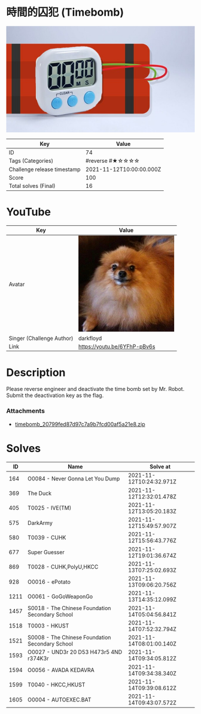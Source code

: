 # 時間的囚犯 (Timebomb)

![](../thumbnail/74.jpg)

| Key | Value |
| --- | ----- |
| ID | 74 |
| Tags (Categories) | #reverse #★☆☆☆☆ |
| Challenge release timestamp | 2021-11-12T10:00:00.000Z |
| Score | 100 |
| Total solves (Final) | 16 |

# YouTube

| Key | Value |
| --- | ----- |
| Avatar | ![](../avatar/darkfloyd.jpg)
| Singer (Challenge Author) | darkfloyd |
| Link | https://youtu.be/6YFhP-pBv6s |

# Description

Please reverse engineer and deactivate the time bomb set by Mr. Robot.
Submit the deactivation key as the flag.

### Attachments

- [timebomb_20799fed87d97c7a9b7fcd00af5a21e8.zip](./timebomb_20799fed87d97c7a9b7fcd00af5a21e8.zip)

# Solves
| ID | Name | Solve at |
| --- | ---- | -------- |
| 164 | O0084 - Never Gonna Let You Dump | 2021-11-12T10:24:32.971Z |
| 369 | The Duck | 2021-11-12T12:32:01.478Z |
| 405 | T0025 - IVE(TM) | 2021-11-12T13:05:20.183Z |
| 575 | DarkArmy | 2021-11-12T15:49:57.907Z |
| 580 | T0039 - CUHK | 2021-11-12T15:56:43.776Z |
| 677 | Super Guesser | 2021-11-12T19:01:36.674Z |
| 869 | T0028 - CUHK,PolyU,HKCC | 2021-11-13T07:25:02.693Z |
| 928 | O0016 - ePotato | 2021-11-13T09:06:20.756Z |
| 1211 | O0061 - GoGoWeaponGo | 2021-11-13T14:35:12.099Z |
| 1457 | S0018 - The Chinese Foundation Secondary School | 2021-11-14T05:04:56.841Z |
| 1518 | T0003 - HKUST | 2021-11-14T07:52:32.794Z |
| 1521 | S0008 - The Chinese Foundation Secondary School | 2021-11-14T08:01:00.140Z |
| 1593 | O0027 - UND3r 20 D53 H473r5 4ND r374K3r | 2021-11-14T09:34:05.812Z |
| 1594 | O0056 - AVADA KEDAVRA | 2021-11-14T09:34:38.340Z |
| 1599 | T0040 - HKCC,HKUST | 2021-11-14T09:39:08.612Z |
| 1605 | O0004 - AUTOEXEC.BAT | 2021-11-14T09:43:07.572Z |